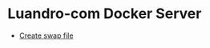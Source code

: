 # Luandro-com Docker Server

- [Create swap file](https://www.digitalocean.com/community/tutorials/how-to-add-swap-on-ubuntu-14-04)